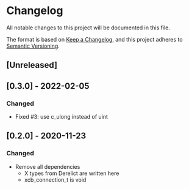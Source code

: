 # Changelog

All notable changes to this project will be documented in this file.

The format is based on [Keep a Changelog](https://keepachangelog.com/en/1.0.0/),
and this project adheres to [Semantic Versioning](https://semver.org/spec/v2.0.0.html).

## [Unreleased]

## [0.3.0] - 2022-02-05

### Changed

 - Fixed #3: use c_ulong instead of uint

## [0.2.0] - 2020-11-23

### Changed

 - Remove all dependencies
   - X types from Derelict are written here
   - xcb_connection_t is void

